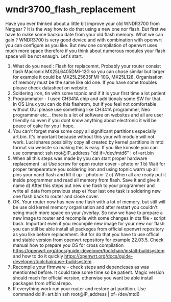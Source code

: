 # wndr3700_flash_replacement
Have you ever thinked about a little bit improve your old WNDR3700 from Netgear ? 
It is the way how to do that using a new one nor flash. But first we have to make some backup date from your old flash memory. What we can gain ? WNDR3700 is very good device and with combination with openwrt you can configure as you like. But new one compilation of openwrt uses much more space therefore if you think about numerous modules your flash space will be not enaugh. Let's start.
1. What do you need :
Flash for replacemnt. Probably your router consist flash Macronix MX25L6405DMI-12G so you can chose similar but larger for example it could be MX25L25635FMI-10G, MX25L128. Organisation of memory must be the same like old one. If you have some troubles please check datasheet on website.
2. Soldering iron, tin with some topnic and if it is your first time a lot patient
3. Programmator - I used CH341A chip and additionaly some SW for that. In OS Linux you can do this flashrom, but if you feel not comfortable without GUI please use something like CH341A programmer, Neo programmer etc... there is a lot of software on websites and all are user friendly so even if you dont know anything about electronic it will be peace of cake for you I hope.
4. You can't forget make some copy all significant partitions especially art.bin. It's important because without this your wifi module will not work. Luci shares possibility copy all created by kernel partitions in mtd format via website so making this is easy. If you like konsole you can use command:
ssh root@IP_address "dd if=/dev/mtd6" | of=art.bin
5. When all this steps was made by you can start proper hardware replacement : 
a) Use screw for open router cover - photo nr 1
b) Wait for proper tempearature you soldering iron and using topnic warm up all pins your nand flash and lift it up - photo nr 2
c) When all are ready put it inside programmer and read all memory from flash. Save it and give it name
d) After this steps put new one flash to your programmer and write all data from previous step
e) Your last one task is soldering new one flash back to router and close cover.
6. OK. Your router now has new one flash with a lot of memory, but still will be use old kernel memory organisation and after restart you couldn't seing much more space on your /overlay. So now we have to prepare a new image to router and recompile with some changes in dts file - script bash. 
Important even if you recompile new image for your new nor flash you can still be able install all packeges from official openwrt repository as you like before replacement. But for do that you have to use offical and stable version from openwrt repository for example 22.03.5. Check manual how to prepare you OS for cross compilation https://openwrt.org/docs/guide-developer/toolchain/install-buildsystem and how to do it quickly https://openwrt.org/docs/guide-developer/toolchain/use-buildsystem .
7. Recompile your firmware - check steps and depencieses as was mentionted before. It could take some time so be patient. Magic version should mach for official version, otherwise you want be able install packages from official repo.
8. If everything work run your router and restore art partition. Use command dd if=art.bin ssh root@IP_address | of=/dev/mtd6
